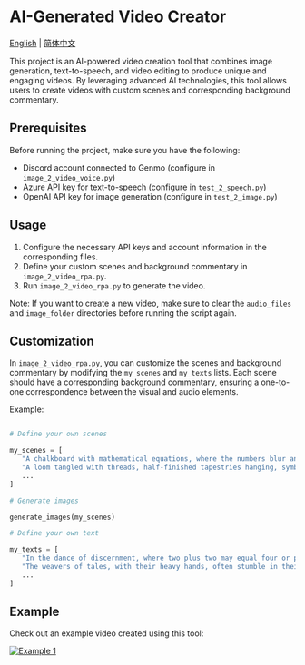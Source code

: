 # AI-Generated Video Creator

[English](README.md) | [简体中文](README_zh-CN.md)

This project is an AI-powered video creation tool that combines image generation, text-to-speech, and video editing to produce unique and engaging videos. By leveraging advanced AI technologies, this tool allows users to create videos with custom scenes and corresponding background commentary.

## Prerequisites

Before running the project, make sure you have the following:

- Discord account connected to Genmo (configure in `image_2_video_voice.py`)
- Azure API key for text-to-speech (configure in `test_2_speech.py`)
- OpenAI API key for image generation (configure in `test_2_image.py`)

## Usage

1. Configure the necessary API keys and account information in the corresponding files.
2. Define your custom scenes and background commentary in `image_2_video_rpa.py`.
3. Run `image_2_video_rpa.py` to generate the video.

Note: If you want to create a new video, make sure to clear the `audio_files` and `image_folder` directories before running the script again.

## Customization

In `image_2_video_rpa.py`, you can customize the scenes and background commentary by modifying the `my_scenes` and `my_texts` lists. Each scene should have a corresponding background commentary, ensuring a one-to-one correspondence between the visual and audio elements.

Example:
```python

# Define your own scenes

my_scenes = [
   "A chalkboard with mathematical equations, where the numbers blur and shift, illustrating the fluid nature of truth.",
   "A loom tangled with threads, half-finished tapestries hanging, symbolizing the complexity and mishaps in storytelling.",
   ...
]

# Generate images

generate_images(my_scenes)

# Define your own text

my_texts = [
   "In the dance of discernment, where two plus two may equal four or perhaps twenty-two,",
   "The weavers of tales, with their heavy hands, often stumble in their craft,",
   ...
]
```

## Example

Check out an example video created using this tool:

[![Example 1](https://i.ytimg.com/vi/zwETWcPaTog/maxresdefault.jpg)](https://www.youtube.com/watch?v=zwETWcPaTog "Example 1")

